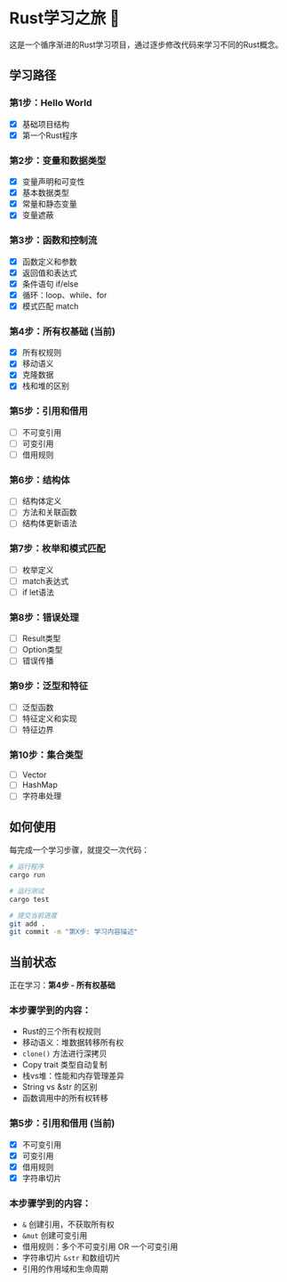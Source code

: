 
# Rust学习之旅 🦀

这是一个循序渐进的Rust学习项目，通过逐步修改代码来学习不同的Rust概念。

## 学习路径

### 第1步：Hello World
- [x] 基础项目结构
- [x] 第一个Rust程序

### 第2步：变量和数据类型
- [x] 变量声明和可变性
- [x] 基本数据类型
- [x] 常量和静态变量
- [x] 变量遮蔽

### 第3步：函数和控制流
- [x] 函数定义和参数
- [x] 返回值和表达式
- [x] 条件语句 if/else
- [x] 循环：loop、while、for
- [x] 模式匹配 match

### 第4步：所有权基础 (当前)
- [x] 所有权规则
- [x] 移动语义
- [x] 克隆数据
- [x] 栈和堆的区别

### 第5步：引用和借用
- [ ] 不可变引用
- [ ] 可变引用
- [ ] 借用规则

### 第6步：结构体
- [ ] 结构体定义
- [ ] 方法和关联函数
- [ ] 结构体更新语法

### 第7步：枚举和模式匹配
- [ ] 枚举定义
- [ ] match表达式
- [ ] if let语法

### 第8步：错误处理
- [ ] Result类型
- [ ] Option类型
- [ ] 错误传播

### 第9步：泛型和特征
- [ ] 泛型函数
- [ ] 特征定义和实现
- [ ] 特征边界

### 第10步：集合类型
- [ ] Vector
- [ ] HashMap
- [ ] 字符串处理

## 如何使用

每完成一个学习步骤，就提交一次代码：

```bash
# 运行程序
cargo run

# 运行测试
cargo test

# 提交当前进度
git add .
git commit -m "第X步: 学习内容描述"
```

## 当前状态

正在学习：**第4步 - 所有权基础**

### 本步骤学到的内容：
- Rust的三个所有权规则
- 移动语义：堆数据转移所有权
- `clone()` 方法进行深拷贝
- Copy trait 类型自动复制
- 栈vs堆：性能和内存管理差异
- String vs &str 的区别
- 函数调用中的所有权转移

### 第5步：引用和借用 (当前)
- [x] 不可变引用
- [x] 可变引用
- [x] 借用规则
- [x] 字符串切片

### 本步骤学到的内容：
- `&` 创建引用，不获取所有权
- `&mut` 创建可变引用
- 借用规则：多个不可变引用 OR 一个可变引用
- 字符串切片 `&str` 和数组切片
- 引用的作用域和生命周期
